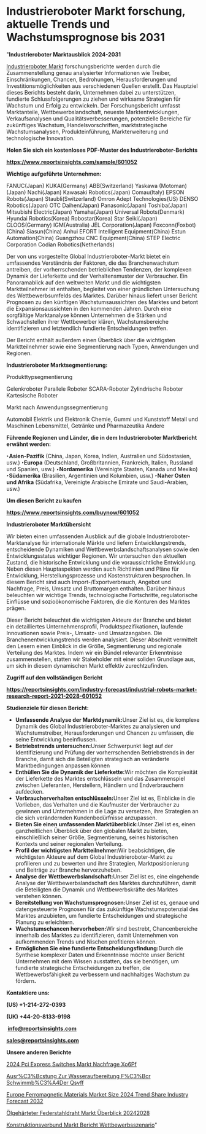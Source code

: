 # Industrieroboter Markt forschung, aktuelle Trends und Wachstumsprognose bis 2031

"<strong><b>Industrieroboter Marktausblick 2024-2031</b></strong>

<a href=https://www.reportsinsights.com/sample/601052>Industrieroboter Markt</a> forschungsberichte werden durch die Zusammenstellung genau analysierter Informationen wie Treiber, Einschränkungen, Chancen, Bedrohungen, Herausforderungen und Investitionsmöglichkeiten aus verschiedenen Quellen erstellt. Das Hauptziel dieses Berichts besteht darin, Unternehmen dabei zu unterstützen, fundierte Schlussfolgerungen zu ziehen und wirksame Strategien für Wachstum und Erfolg zu entwickeln. Der Forschungsbericht umfasst Marktanteile, Wettbewerbslandschaft, neueste Marktentwicklungen, Verkaufsanalysen und Qualitätsverbesserungen, potenzielle Bereiche für zukünftiges Wachstum, Handelsvorschriften, marktstrategische Wachstumsanalysen, Produkteinführung, Markterweiterung und technologische Innovation.

<strong><b>Holen Sie sich ein kostenloses PDF-Muster des Industrieroboter-Berichts</b></strong>

<a href=https://www.reportsinsights.com/sample/601052><strong><u>https://www.reportsinsights.com/sample/601052</u></strong></a>

<strong>Wichtige aufgeführte Unternehmen:</strong>

FANUC(Japan)
    KUKA(Germany)
    ABB(Switzerland)
    Yaskawa (Motoman)(Japan)
    Nachi(Japan)
    Kawasaki Robotics(Japan)
    Comau(Italy)
    EPSON Robots(Japan)
    Staubli(Switzerland)
    Omron Adept Technologies(US)
    DENSO Robotics(Japan)
    OTC Daihen(Japan)
    Panasonic(Japan)
    Toshiba(Japan)
    Mitsubishi Electric(Japan)
    Yamaha(Japan)
    Universal Robots(Denmark)
    Hyundai Robotics(Korea)
    Robostar(Korea)
    Star Seiki(Japan)
    CLOOS(Germany)
    IGM(Australia)
    JEL Corporation(Japan)
    Foxconn(Foxbot)(China)
    Siasun(China)
    Anhui EFORT Intelligent Equipment(China)
    Estun Automation(China)
    Guangzhou CNC Equipment(China)
    STEP Electric Corporation
    Codian Robotics(Netherlands)

Der von uns vorgestellte Global Industrieroboter-Markt bietet ein umfassendes Verständnis der Faktoren, die das Branchenwachstum antreiben, der vorherrschenden betrieblichen Tendenzen, der komplexen Dynamik der Lieferkette und der Verhaltensmuster der Verbraucher. Ein Panoramablick auf den weltweiten Markt und die wichtigsten Marktteilnehmer ist enthalten, begleitet von einer gründlichen Untersuchung des Wettbewerbsumfelds des Marktes. Darüber hinaus liefert unser Bericht Prognosen zu den künftigen Wachstumsaussichten des Marktes und betont die Expansionsaussichten in den kommenden Jahren. Durch eine sorgfältige Marktanalyse können Unternehmen die Stärken und Schwachstellen ihrer Wettbewerber klären, Wachstumsbereiche identifizieren und letztendlich fundierte Entscheidungen treffen.

Der Bericht enthält außerdem einen Überblick über die wichtigsten Marktteilnehmer sowie eine Segmentierung nach Typen, Anwendungen und Regionen.

<strong>Industrieroboter Marktsegmentierung:</strong>

Produkttypsegmentierung

Gelenkroboter
Parallele Roboter
SCARA-Roboter
Zylindrische Roboter
Kartesische Roboter

Markt nach Anwendungssegmentierung

Automobil
Elektrik und Elektronik
Chemie, Gummi und Kunststoff
Metall und Maschinen
Lebensmittel, Getränke und Pharmazeutika
Andere

<strong><b>Führende Regionen und Länder, die in dem Industrieroboter Marktbericht erwähnt werden:</b></strong>

<strong><b>‣Asien-Pazifik</b></strong> (China, Japan, Korea, Indien, Australien und Südostasien, usw.)
<strong><b>‣Europa</b></strong> (Deutschland, Großbritannien, Frankreich, Italien, Russland und Spanien, usw.)
‣<strong><b>Nordamerika</b></strong> (Vereinigte Staaten, Kanada und Mexiko)
<strong><b>‣Südamerika</b></strong> (Brasilien, Argentinien und Kolumbien, usw.)
<strong><b>‣Naher Osten und Afrika</b></strong> (Südafrika, Vereinigte Arabische Emirate und Saudi-Arabien, usw.)

<strong>Um diesen Bericht zu kaufen</strong>

<a href=https://www.reportsinsights.com/buynow/601052><strong><u>https://www.reportsinsights.com/buynow/601052</u></strong></a>

<strong>Industrieroboter Marktübersicht</strong>

Wir bieten einen umfassenden Ausblick auf die globale Industrieroboter-Marktanalyse für internationale Märkte und liefern Entwicklungstrends, entscheidende Dynamiken und Wettbewerbslandschaftsanalysen sowie den Entwicklungsstatus wichtiger Regionen. Wir untersuchen den aktuellen Zustand, die historische Entwicklung und die voraussichtliche Entwicklung. Neben diesen Hauptaspekten werden auch Richtlinien und Pläne für Entwicklung, Herstellungsprozesse und Kostenstrukturen besprochen. In diesem Bericht sind auch Import-/Exportverbrauch, Angebot und Nachfrage, Preis, Umsatz und Bruttomargen enthalten. Darüber hinaus beleuchten wir wichtige Trends, technologische Fortschritte, regulatorische Einflüsse und sozioökonomische Faktoren, die die Konturen des Marktes prägen.

Dieser Bericht beleuchtet die wichtigsten Akteure der Branche und bietet ein detailliertes Unternehmensprofil, Produktspezifikationen, laufende Innovationen sowie Preis-, Umsatz- und Umsatzangaben. Die Branchenentwicklungstrends werden analysiert. Dieser Abschnitt vermittelt den Lesern einen Einblick in die Größe, Segmentierung und regionale Verteilung des Marktes. Indem wir ein Bündel relevanter Erkenntnisse zusammenstellen, statten wir Stakeholder mit einer soliden Grundlage aus, um sich in diesem dynamischen Markt effektiv zurechtzufinden.

<strong>Zugriff auf den vollständigen Bericht</strong>

<a href=https://reportsinsights.com/industry-forecast/industrial-robots-market-research-report-2021-2028-601052><strong>https://reportsinsights.com/industry-forecast/industrial-robots-market-research-report-2021-2028-601052</strong></a>

<strong>Studienziele für diesen Bericht:</strong>
<ul>
  <li><strong>Umfassende Analyse der Marktdynamik:</strong>Unser Ziel ist es, die komplexe Dynamik des Global Industrieroboter-Marktes zu analysieren und Wachstumstreiber, Herausforderungen und Chancen zu umfassen, die seine Entwicklung beeinflussen.</li>
  <li><strong>Betriebstrends untersuchen:</strong>Unser Schwerpunkt liegt auf der Identifizierung und Prüfung der vorherrschenden Betriebstrends in der Branche, damit sich die Beteiligten strategisch an veränderte Marktbedingungen anpassen können</li>
  <li><strong>Enthüllen Sie die Dynamik der Lieferkette:</strong>Wir möchten die Komplexität der Lieferkette des Marktes entschlüsseln und das Zusammenspiel zwischen Lieferanten, Herstellern, Händlern und Endverbrauchern aufdecken.</li>
  <li><strong>Verbraucherverhalten entschlüsseln:</strong>Unser Ziel ist es, Einblicke in die Vorlieben, das Verhalten und die Kaufmuster der Verbraucher zu gewinnen und Unternehmen in die Lage zu versetzen, ihre Strategien an die sich verändernden Kundenbedürfnisse anzupassen.</li>
  <li><strong>Bieten Sie einen umfassenden Marktüberblick:</strong>Unser Ziel ist es, einen ganzheitlichen Überblick über den globalen Markt zu bieten, einschließlich seiner Größe, Segmentierung, seines historischen Kontexts und seiner regionalen Verteilung.</li>
  <li><strong>Profil der wichtigsten Marktteilnehmer:</strong>Wir beabsichtigen, die wichtigsten Akteure auf dem Global Industrieroboter-Markt zu profilieren und zu bewerten und ihre Strategien, Marktpositionierung und Beiträge zur Branche hervorzuheben.</li>
  <li><strong>Analyse der Wettbewerbslandschaft:</strong>Unser Ziel ist es, eine eingehende Analyse der Wettbewerbslandschaft des Marktes durchzuführen, damit die Beteiligten die Dynamik und Wettbewerbskräfte des Marktes verstehen können.</li>
  <li><strong>Bereitstellung von Wachstumsprognosen:</strong>Unser Ziel ist es, genaue und datengesteuerte Prognosen für das zukünftige Wachstumspotenzial des Marktes anzubieten, um fundierte Entscheidungen und strategische Planung zu erleichtern.</li>
  <li><strong>Wachstumschancen hervorheben:</strong>Wir sind bestrebt, Chancenbereiche innerhalb des Marktes zu identifizieren, damit Unternehmen von aufkommenden Trends und Nischen profitieren können.</li>
  <li><strong>Ermöglichen Sie eine fundierte Entscheidungsfindung:</strong>Durch die Synthese komplexer Daten und Erkenntnisse möchte unser Bericht Unternehmen mit dem Wissen ausstatten, das sie benötigen, um fundierte strategische Entscheidungen zu treffen, die Wettbewerbsfähigkeit zu verbessern und nachhaltiges Wachstum zu fördern<strong>.</strong></li>
</ul>
<strong>Kontaktiere uns:</strong>

<strong>(US) +1-214-272-0393</strong>

<strong>(UK) +44-20-8133-9198</strong>

<strong> </strong><a href=info@reportsinsights.com><strong><u>info@reportsinsights.com</u></strong></a>

<a href=sales@reportsinsights.com><strong><u>sales@reportsinsights.com</u></strong></a>

<strong>Unsere anderen Berichte</strong>

<a href=https://de.linkedin.com/pulse/2024-pci-express-switches-markt-nachfrage-xo6pf/>2024 Pci Express Switches Markt Nachfrage Xo6Pf</a>

<a href=https://de.linkedin.com/pulse/ausr%C3%BCstung-zur-wasseraufbereitung-f%C3%BCr-schwimmb%C3%A4der-qsvff/>Ausr%C3%Bcstung Zur Wasseraufbereitung F%C3%Bcr Schwimmb%C3%A4Der Qsvff</a>

<a href=https://github.com/daminid12/RImarketresearch/blob/main/Europe-Ferromagnetic-Materials-Market-Size-2024-Trend-Share-Industry-Forecast-2032.md>Europe Ferromagnetic Materials Market Size 2024 Trend Share Industry Forecast 2032</a>

<a href=https://de.linkedin.com/pulse/ölgehärteter-federstahldraht-markt-überblick-20242028>Ölgehärteter Federstahldraht Markt Überblick 20242028</a>

<a href=https://de.linkedin.com/pulse/konstruktionsverbund-markt-bericht-wettbewerbsszenario>Konstruktionsverbund Markt Bericht Wettbewerbsszenario</a>"

